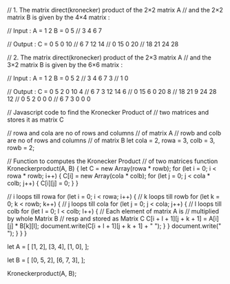 // 1. The matrix direct(kronecker) product of the 2×2 matrix A
//    and the 2×2 matrix B is given by the 4×4 matrix :

// Input : A = 1 2    B = 0 5
//             3 4        6 7

// Output : C = 0  5  0  10
//              6  7  12 14
//              0  15 0  20
//              18 21 24 28

// 2. The matrix direct(kronecker) product of the 2×3 matrix A
//    and the 3×2 matrix B is given by the 6×6 matrix :

// Input : A = 1 2    B = 0 5 2
//             3 4        6 7 3
//             1 0

// Output : C = 0      5    2    0     10    4
//              6      7    3   12     14    6
//              0     15    6    0     20    8
//             18     21    9   24     28   12
//              0      5    2    0      0    0
//              6      7    3    0      0    0

// Javascript code to find the Kronecker Product of
// two matrices and stores it as matrix C

// rowa and cola are no of rows and columns
// of matrix A
// rowb and colb are no of rows and columns
// of matrix B
let cola = 2,
  rowa = 3,
  colb = 3,
  rowb = 2;

// Function to computes the Kronecker Product
// of two matrices
function Kroneckerproduct(A, B) {
  let C = new Array(rowa * rowb);
  for (let i = 0; i < rowa * rowb; i++) {
    C[i] = new Array(cola * colb);
    for (let j = 0; j < cola * colb; j++) {
      C[i][j] = 0;
    }
  }

  // i loops till rowa
  for (let i = 0; i < rowa; i++) {
    // k loops till rowb
    for (let k = 0; k < rowb; k++) {
      // j loops till cola
      for (let j = 0; j < cola; j++) {
        // l loops till colb
        for (let l = 0; l < colb; l++) {
          // Each element of matrix A is
          // multiplied by whole Matrix B
          // resp and stored as Matrix C
          C[i + l + 1][j + k + 1] = A[i][j] * B[k][l];
          document.write(C[i + l + 1][j + k + 1] + " ");
        }
      }
      document.write("</br>");
    }
  }
}

let A = [
  [1, 2],
  [3, 4],
  [1, 0],
];

let B = [
  [0, 5, 2],
  [6, 7, 3],
];

Kroneckerproduct(A, B);

